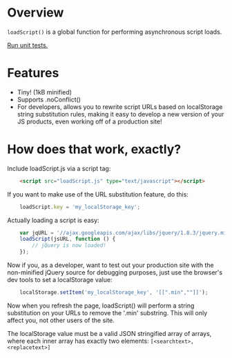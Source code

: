 Overview
========

`loadScript()` is a global function for performing asynchronous script loads.

[Run unit tests.](http://semmel.github.io/loadScript/test.html)

Features
========

 * Tiny! (1kB minified)
 * Supports .noConflict()
 * For developers, allows you to rewrite script URLs based on localStorage
   string substitution rules, making it easy to develop a new version of your
   JS products, even working off of a production site!


How does that work, exactly?
============================

Include loadScript.js via a script tag:

```html
	<script src="loadScript.js" type="text/javascript"></script>
```

If you want to make use of the URL substitution feature, do this:

```javascript
	loadScript.key = 'my_localStorage_key';
```

Actually loading a script is easy:

```javascript
	var jqURL = '//ajax.googleapis.com/ajax/libs/jquery/1.8.3/jquery.min.js';
	loadScript(jsURL, function () {
		// jQuery is now loaded!
	});
```

Now if you, as a developer, want to test out your production site with the
non-minified jQuery source for debugging purposes, just use the browser's dev
tools to set a localStorage value:

```javascript
	localStorage.setItem('my_localStorage_key', '[[".min",""]]');
```

Now when you refresh the page, loadScript() will perform a string substitution
on your URLs to remove the '.min' substring.  This will only affect you, not
other users of the site.

The localStorage value must be a valid JSON stringified array of arrays, where
each inner array has exactly two elements: `[<searchtext>,<replacetext>]`
